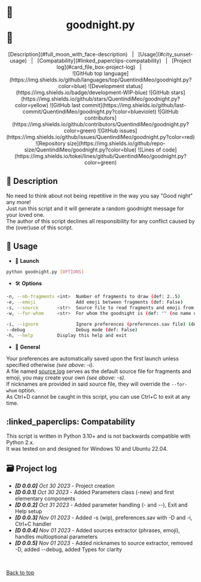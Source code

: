 # :crescent_moon: <center>goodnight.py</center> :crescent_moon:

<div align="center" markdown="1">
    [Description](#full_moon_with_face-description) &#xa0; | &#xa0;
    [Usage](#city_sunset-usage) &#xa0; | &#xa0;
    [Compatability](#linked_paperclips-compatability) &#xa0; | &#xa0;
    [Project log](#card_file_box-project-log) &#xa0; | &#xa0;
</div>
<div align="center" markdown="1">
    ![GitHub top language](https://img.shields.io/github/languages/top/QuentindiMeo/goodnight.py?color=blue)
    ![Development status](https://img.shields.io/badge/development-WIP-blue)
    ![GitHub stars](https://img.shields.io/github/stars/QuentindiMeo/goodnight.py?color=yellow)
    ![GitHub last commit](https://img.shields.io/github/last-commit/QuentindiMeo/goodnight.py?color=blueviolet)
    ![GitHub contributors](https://img.shields.io/github/contributors/QuentindiMeo/goodnight.py?color=green)
    ![GitHub issues](https://img.shields.io/github/issues/QuentindiMeo/goodnight.py?color=red)
    ![Repository size](https://img.shields.io/github/repo-size/QuentindiMeo/goodnight.py?color=blue)
    ![Lines of code](https://img.shields.io/tokei/lines/github/QuentindiMeo/goodnight.py?color=green)
</div>

## :full_moon_with_face: Description

No need to think about not being repetitive in the way you say "Good night" any more!  
Just run this script and it will generate a random goodnight message for your loved one.  
The author of this script declines all responsibility for any conflict caused by the (over)use of this script.

## :city_sunset: Usage

- :checkered_flag: **Launch**

``` bash
python goodnight.py [OPTIONS]
```

- :hammer_and_wrench: **Options**

``` bash
-n, --nb-fragments <int>  Number of fragments to draw (def: 2..5)
-e, --emoji               Add emoji between fragments (def: False)
-s, --source       <str>  Source file to read fragments and emoji from (def: source.log)
-w, --for-whom     <str>  For whom the goodnight is (def: "" (no name used))

-i, --ignore              Ignore preferences (preferences.sav file) (def: False)
--debug                   Debug mode (def: False)
-h, --help         Display this help and exit
```

- :test_tube: **General**

Your preferences are automatically saved upon the first launch unless specified otherwise *(see above: -i)*.  
A file named [source.log](./source.log) serves as the default source file for fragments and emoji, you may create your own *(see above: -s)*.  
If nicknames are provided in said source file, they will override the `--for-whom` option.  
As Ctrl+D cannot be caught in this script, you can use Ctrl+C to exit at any time.

## :linked_paperclips: Compatability

This script is written in Python 3.10+ and is not backwards compatible with Python 2.x.  
It was tested on and designed for Windows 10 and Ubuntu 22.04.

## :card_file_box: Project log

- ***[D 0.0.0]** Oct 30 2023* - Project creation
- ***[D 0.0.1]** Oct 30 2023* - Added Parameters class (-new) and first elementary components
- ***[D 0.0.2]** Oct 31 2023* - Added parameter handling (- and --), Exit and Help setup
- ***[D 0.0.3]** Nov 01 2023* - Added -s (wip), preferences.sav with -D and -i, Ctrl+C handler
- ***[D 0.0.4]** Nov 01 2023* - Added sources extractor (phrases, emoji), handles multioptional parameters
- ***[D 0.0.5]** Nov 01 2023* - Added nicknames to source extractor, removed -D, added --debug, added Types for clarity

&#xa0;

[Back to top](#top)
